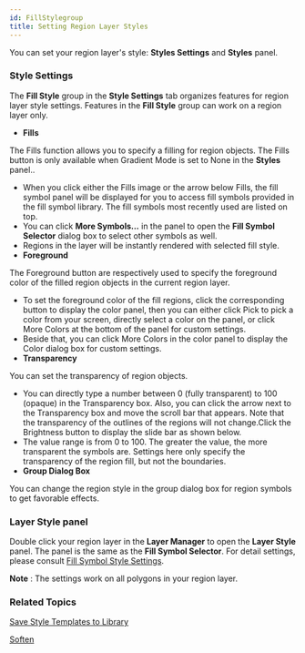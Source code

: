 ```yaml
---
id: FillStylegroup
title: Setting Region Layer Styles
---
```

You can set your region layer's style: **Styles Settings** and **Styles** panel.

###  Style Settings

The **Fill Style** group in the **Style Settings** tab organizes features for region layer style settings. Features in the **Fill Style** group can work on a region layer only.

* **Fills**

The Fills function allows you to specify a filling for region objects. The Fills button is only available when Gradient Mode is set to None in the **Styles** panel..

* When you click either the Fills image or the arrow below Fills, the fill symbol panel will be displayed for you to access fill symbols provided in the fill symbol library. The fill symbols most recently used are listed on top.
* You can click **More Symbols...** in the panel to open the **Fill Symbol Selector** dialog box to select other symbols as well.
* Regions in the layer will be instantly rendered with selected fill style.
* **Foreground**

The Foreground button are respectively used to specify the foreground color of the filled region objects in the current region layer.

* To set the foreground color of the fill regions, click the corresponding button to display the color panel, then you can either click Pick to pick a color from your screen, directly select a color on the panel, or click More Colors at the bottom of the panel for custom settings. 
* Beside that, you can click More Colors in the color panel to display the Color dialog box for custom settings.
* **Transparency**

You can set the transparency of region objects.

* You can directly type a number between 0 (fully transparent) to 100 (opaque) in the Transparency box. Also, you can click the arrow next to the Transparency box and move the scroll bar that appears. Note that the transparency of the outlines of the regions will not change.Click the Brightness button to display the slide bar as shown below.
* The value range is from 0 to 100. The greater the value, the more transparent the symbols are. Settings here only specify the transparency of the region fill, but not the boundaries.
* **Group Dialog Box**

You can change the region style in the group dialog box for region symbols to get favorable effects.

###  Layer Style panel

Double click your region layer in the **Layer Manager** to open the **Layer Style** panel. The panel is the same as the **Fill Symbol Selector**. For detail settings, please consult [Fill Symbol Style Settings](FillSymStyle).

**Note** : The settings work on all polygons in your region layer.

### Related Topics

[Save Style Templates to Library](DTv2_SaveStyleTempl)

[Soften](MapSoften)

